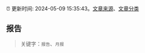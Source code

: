 :alarm_clock: 更新时间: 2024-05-09 15:35:43。[文章来源](/README.md)、[文章分类](/TAGS.md)

## 报告


> 关键字：`报告`、`月报`



